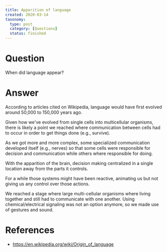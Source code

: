 ```yaml
---
title: Apparition of language
created: 2020-03-14
taxonomy:
  type: post
  category: [Questions]
  status: finished
---
```


# Question
When did language appear?

# Answer
According to articles cited on Wikipedia, language would have first evolved around 50,000 to 150,000 years ago.

Given how we've evolved from single cells into multicellular organisms, there is likely a point we reached where communication between cells had to occur in order to get things done (e.g., survive).

As we got more and more complex, some specialized communication developed itself (e.g., nerves) so that some cells were responsible for decision and communication while others where responsible for doing.

With the apparition of the brain, decision making centralized in a single location away from the parts it controls.

For a while those systems might have been reactive, animating us but not giving us any control over those actions.

We reached a stage where large multi-cellular organisms where living together and still had to communicate with one another. Using chemical/electrical signaling was not an option anymore, so we made use of gestures and sound.

# References
* https://en.wikipedia.org/wiki/Origin_of_language
